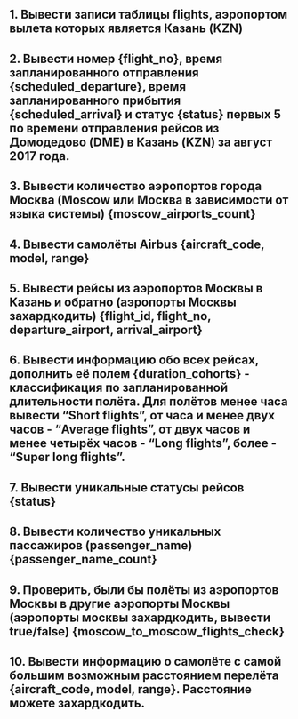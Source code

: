 ## 1. Вывести записи таблицы flights, аэропортом вылета которых является Казань (KZN)
## 2. Вывести номер {flight_no}, время запланированного отправления {scheduled_departure}, время запланированного прибытия {scheduled_arrival} и статус {status} первых 5 по времени отправления рейсов из Домодедово (DME) в Казань (KZN) за август 2017 года.
## 3. Вывести количество аэропортов города Москва (Moscow или Москва в зависимости от языка системы) {moscow_airports_count}
## 4. Вывести самолёты Airbus {aircraft_code, model, range}
## 5. Вывести рейсы из аэропортов Москвы в Казань и обратно (аэропорты Москвы захардкодить) {flight_id, flight_no, departure_airport, arrival_airport}
## 6. Вывести информацию обо всех рейсах, дополнить её полем {duration_cohorts} - классификация по запланированной длительности полёта. Для полётов менее часа вывести “Short flights”, от часа и менее двух часов - “Average flights”, от двух часов и менее четырёх часов - “Long flights”, более - “Super long flights”.
## 7. Вывести уникальные статусы рейсов {status}
## 8. Вывести количество уникальных пассажиров (passenger_name) {passenger_name_count}
## 9. Проверить, были бы полёты из аэропортов Москвы в другие аэропорты Москвы (аэропорты москвы захардкодить, вывести true/false) {moscow_to_moscow_flights_check}
## 10. Вывести информацию о самолёте с самой большим возможным расстоянием перелёта {aircraft_code, model, range}. Расстояние можете захардкодить.